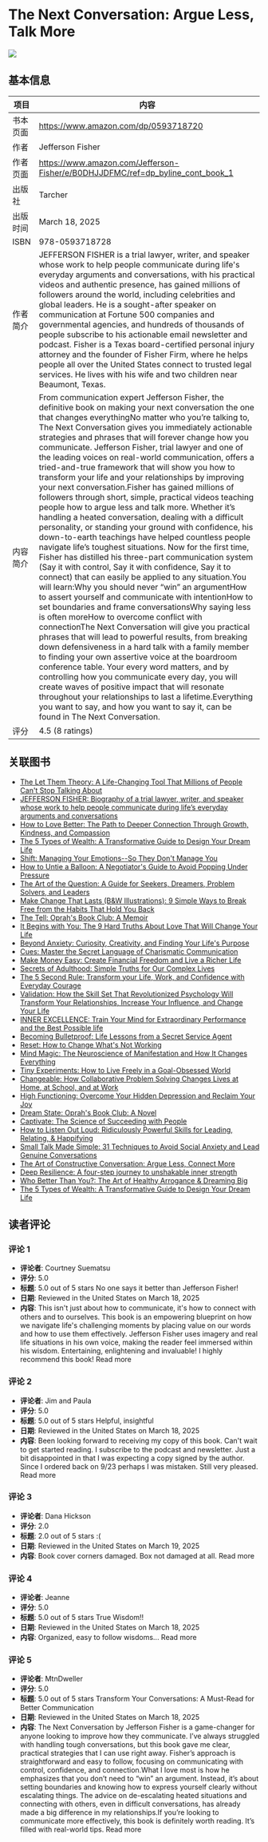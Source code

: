 # The Next Conversation: Argue Less, Talk More

![](https://images-na.ssl-images-amazon.com/images/G/01/x-locale/common/grey-pixel.gif)

## 基本信息

| 项目 | 内容 |
| --- | --- |
| 书本页面 | https://www.amazon.com/dp/0593718720 |
| 作者 | Jefferson Fisher |
| 作者页面 | https://www.amazon.com/Jefferson-Fisher/e/B0DHJJDFMC/ref=dp_byline_cont_book_1 |
| 出版社 | Tarcher |
| 出版时间 | March 18, 2025 |
| ISBN | 978-0593718728 |
| 作者简介 | JEFFERSON FISHER is a trial lawyer, writer, and speaker whose work to help people communicate during life's everyday arguments and conversations, with his practical videos and authentic presence, has gained millions of followers around the world, including celebrities and global leaders. He is a sought-after speaker on communication at Fortune 500 companies and governmental agencies, and hundreds of thousands of people subscribe to his actionable email newsletter and podcast. Fisher is a Texas board-certified personal injury attorney and the founder of Fisher Firm, where he helps people all over the United States connect to trusted legal services. He lives with his wife and two children near Beaumont, Texas. |
| 内容简介 | From communication expert Jefferson Fisher, the definitive book on making your next conversation the one that changes everythingNo matter who you’re talking to, The Next Conversation gives you immediately actionable strategies and phrases that will forever change how you communicate. Jefferson Fisher, trial lawyer and one of the leading voices on real-world communication, offers a tried-and-true framework that will show you how to transform your life and your relationships by improving your next conversation.Fisher has gained millions of followers through short, simple, practical videos teaching people how to argue less and talk more. Whether it’s handling a heated conversation, dealing with a difficult personality, or standing your ground with confidence, his down-to-earth teachings have helped countless people navigate life’s toughest situations. Now for the first time, Fisher has distilled his three-part communication system (Say it with control, Say it with confidence, Say it to connect) that can easily be applied to any situation.You will learn:Why you should never “win” an argumentHow to assert yourself and communicate with intentionHow to set boundaries and frame conversationsWhy saying less is often moreHow to overcome conflict with connectionThe Next Conversation will give you practical phrases that will lead to powerful results, from breaking down defensiveness in a hard talk with a family member to finding your own assertive voice at the boardroom conference table. Your every word matters, and by controlling how you communicate every day, you will create waves of positive impact that will resonate throughout your relationships to last a lifetime.Everything you want to say, and how you want to say it, can be found in The Next Conversation. |
| 评分 | 4.5 (8 ratings) |

## 关联图书

- [The Let Them Theory: A Life-Changing Tool That Millions of People Can't Stop Talking About](https://www.amazon.com/dp/1401971369/ref=mes-dp?_encoding=UTF8&pd_rd_w=4ParW&content-id=amzn1.sym.7d2923e8-7496-46a5-862d-8ef28e908025&pf_rd_p=7d2923e8-7496-46a5-862d-8ef28e908025&pf_rd_r=EQVZV7RRBKZ0X20EBZV7&pd_rd_wg=S67Fw&pd_rd_r=87479174-beb0-4802-9aed-477571fa87e9)
- [JEFFERSON FISHER: Biography of a trial lawyer, writer, and speaker whose work to help people communicate during life’s everyday arguments and conversations](https://www.amazon.com/dp/B0F1GCZLF9/ref=mes-dp?_encoding=UTF8&pd_rd_w=4ParW&content-id=amzn1.sym.7d2923e8-7496-46a5-862d-8ef28e908025&pf_rd_p=7d2923e8-7496-46a5-862d-8ef28e908025&pf_rd_r=EQVZV7RRBKZ0X20EBZV7&pd_rd_wg=S67Fw&pd_rd_r=87479174-beb0-4802-9aed-477571fa87e9)
- [How to Love Better: The Path to Deeper Connection Through Growth, Kindness, and Compassion](https://www.amazon.com/dp/0593582276/ref=mes-dp?_encoding=UTF8&pd_rd_w=4ParW&content-id=amzn1.sym.7d2923e8-7496-46a5-862d-8ef28e908025&pf_rd_p=7d2923e8-7496-46a5-862d-8ef28e908025&pf_rd_r=EQVZV7RRBKZ0X20EBZV7&pd_rd_wg=S67Fw&pd_rd_r=87479174-beb0-4802-9aed-477571fa87e9)
- [The 5 Types of Wealth: A Transformative Guide to Design Your Dream Life](https://www.amazon.com/dp/059372318X/ref=mes-dp?_encoding=UTF8&pd_rd_w=4ParW&content-id=amzn1.sym.7d2923e8-7496-46a5-862d-8ef28e908025&pf_rd_p=7d2923e8-7496-46a5-862d-8ef28e908025&pf_rd_r=EQVZV7RRBKZ0X20EBZV7&pd_rd_wg=S67Fw&pd_rd_r=87479174-beb0-4802-9aed-477571fa87e9)
- [Shift: Managing Your Emotions--So They Don't Manage You](https://www.amazon.com/dp/0593444418/ref=mes-dp?_encoding=UTF8&pd_rd_w=4ParW&content-id=amzn1.sym.7d2923e8-7496-46a5-862d-8ef28e908025&pf_rd_p=7d2923e8-7496-46a5-862d-8ef28e908025&pf_rd_r=EQVZV7RRBKZ0X20EBZV7&pd_rd_wg=S67Fw&pd_rd_r=87479174-beb0-4802-9aed-477571fa87e9)
- [How to Untie a Balloon: A Negotiator's Guide to Avoid Popping Under Pressure](https://www.amazon.com/dp/1684817307/ref=mes-dp?_encoding=UTF8&pd_rd_w=4ParW&content-id=amzn1.sym.7d2923e8-7496-46a5-862d-8ef28e908025&pf_rd_p=7d2923e8-7496-46a5-862d-8ef28e908025&pf_rd_r=EQVZV7RRBKZ0X20EBZV7&pd_rd_wg=S67Fw&pd_rd_r=87479174-beb0-4802-9aed-477571fa87e9)
- [The Art of the Question: A Guide for Seekers, Dreamers, Problem Solvers, and Leaders](https://www.amazon.com/dp/B0D75NQSH6/ref=mes-dp?_encoding=UTF8&pd_rd_w=4ParW&content-id=amzn1.sym.7d2923e8-7496-46a5-862d-8ef28e908025&pf_rd_p=7d2923e8-7496-46a5-862d-8ef28e908025&pf_rd_r=EQVZV7RRBKZ0X20EBZV7&pd_rd_wg=S67Fw&pd_rd_r=87479174-beb0-4802-9aed-477571fa87e9)
- [Make Change That Lasts (B&W Illustrations): 9 Simple Ways to Break Free from the Habits That Hold You Back](https://www.amazon.com/dp/1637745982/ref=mes-dp?_encoding=UTF8&pd_rd_w=4ParW&content-id=amzn1.sym.7d2923e8-7496-46a5-862d-8ef28e908025&pf_rd_p=7d2923e8-7496-46a5-862d-8ef28e908025&pf_rd_r=EQVZV7RRBKZ0X20EBZV7&pd_rd_wg=S67Fw&pd_rd_r=87479174-beb0-4802-9aed-477571fa87e9)
- [The Tell: Oprah's Book Club: A Memoir](https://www.amazon.com/dp/0593731204/ref=mes-dp?_encoding=UTF8&pd_rd_w=4ParW&content-id=amzn1.sym.7d2923e8-7496-46a5-862d-8ef28e908025&pf_rd_p=7d2923e8-7496-46a5-862d-8ef28e908025&pf_rd_r=EQVZV7RRBKZ0X20EBZV7&pd_rd_wg=S67Fw&pd_rd_r=87479174-beb0-4802-9aed-477571fa87e9)
- [It Begins with You: The 9 Hard Truths About Love That Will Change Your Life](https://www.amazon.com/dp/0063374366/ref=mes-dp?_encoding=UTF8&pd_rd_w=4ParW&content-id=amzn1.sym.7d2923e8-7496-46a5-862d-8ef28e908025&pf_rd_p=7d2923e8-7496-46a5-862d-8ef28e908025&pf_rd_r=EQVZV7RRBKZ0X20EBZV7&pd_rd_wg=S67Fw&pd_rd_r=87479174-beb0-4802-9aed-477571fa87e9)
- [Beyond Anxiety: Curiosity, Creativity, and Finding Your Life's Purpose](https://www.amazon.com/dp/0593656385/ref=mes-dp?_encoding=UTF8&pd_rd_w=4ParW&content-id=amzn1.sym.7d2923e8-7496-46a5-862d-8ef28e908025&pf_rd_p=7d2923e8-7496-46a5-862d-8ef28e908025&pf_rd_r=EQVZV7RRBKZ0X20EBZV7&pd_rd_wg=S67Fw&pd_rd_r=87479174-beb0-4802-9aed-477571fa87e9)
- [Cues: Master the Secret Language of Charismatic Communication](https://www.amazon.com/dp/0593332199/ref=mes-dp?_encoding=UTF8&pd_rd_w=4ParW&content-id=amzn1.sym.7d2923e8-7496-46a5-862d-8ef28e908025&pf_rd_p=7d2923e8-7496-46a5-862d-8ef28e908025&pf_rd_r=EQVZV7RRBKZ0X20EBZV7&pd_rd_wg=S67Fw&pd_rd_r=87479174-beb0-4802-9aed-477571fa87e9)
- [Make Money Easy: Create Financial Freedom and Live a Richer Life](https://www.amazon.com/dp/1401993931/ref=mes-dp?_encoding=UTF8&pd_rd_w=4ParW&content-id=amzn1.sym.7d2923e8-7496-46a5-862d-8ef28e908025&pf_rd_p=7d2923e8-7496-46a5-862d-8ef28e908025&pf_rd_r=EQVZV7RRBKZ0X20EBZV7&pd_rd_wg=S67Fw&pd_rd_r=87479174-beb0-4802-9aed-477571fa87e9)
- [Secrets of Adulthood: Simple Truths for Our Complex Lives](https://www.amazon.com/dp/0593800737/ref=mes-dp?_encoding=UTF8&pd_rd_w=4ParW&content-id=amzn1.sym.7d2923e8-7496-46a5-862d-8ef28e908025&pf_rd_p=7d2923e8-7496-46a5-862d-8ef28e908025&pf_rd_r=EQVZV7RRBKZ0X20EBZV7&pd_rd_wg=S67Fw&pd_rd_r=87479174-beb0-4802-9aed-477571fa87e9)
- [The 5 Second Rule: Transform your Life, Work, and Confidence with Everyday Courage](https://www.amazon.com/dp/1682612384/ref=mes-dp?_encoding=UTF8&pd_rd_w=4ParW&content-id=amzn1.sym.7d2923e8-7496-46a5-862d-8ef28e908025&pf_rd_p=7d2923e8-7496-46a5-862d-8ef28e908025&pf_rd_r=EQVZV7RRBKZ0X20EBZV7&pd_rd_wg=S67Fw&pd_rd_r=87479174-beb0-4802-9aed-477571fa87e9)
- [Validation: How the Skill Set That Revolutionized Psychology Will Transform Your Relationships, Increase Your Influence, and Change Your Life](https://www.amazon.com/dp/0593541219/ref=mes-dp?_encoding=UTF8&pd_rd_w=4ParW&content-id=amzn1.sym.7d2923e8-7496-46a5-862d-8ef28e908025&pf_rd_p=7d2923e8-7496-46a5-862d-8ef28e908025&pf_rd_r=EQVZV7RRBKZ0X20EBZV7&pd_rd_wg=S67Fw&pd_rd_r=87479174-beb0-4802-9aed-477571fa87e9)
- [INNER EXCELLENCE: Train Your Mind for Extraordinary Performance and the Best Possible life](https://www.amazon.com/dp/1734654805/ref=mes-dp?_encoding=UTF8&pd_rd_w=4ParW&content-id=amzn1.sym.7d2923e8-7496-46a5-862d-8ef28e908025&pf_rd_p=7d2923e8-7496-46a5-862d-8ef28e908025&pf_rd_r=EQVZV7RRBKZ0X20EBZV7&pd_rd_wg=S67Fw&pd_rd_r=87479174-beb0-4802-9aed-477571fa87e9)
- [Becoming Bulletproof: Life Lessons from a Secret Service Agent](https://www.amazon.com/dp/1982103760/ref=mes-dp?_encoding=UTF8&pd_rd_w=4ParW&content-id=amzn1.sym.7d2923e8-7496-46a5-862d-8ef28e908025&pf_rd_p=7d2923e8-7496-46a5-862d-8ef28e908025&pf_rd_r=EQVZV7RRBKZ0X20EBZV7&pd_rd_wg=S67Fw&pd_rd_r=87479174-beb0-4802-9aed-477571fa87e9)
- [Reset: How to Change What's Not Working](https://www.amazon.com/dp/1668062097/ref=mes-dp?_encoding=UTF8&pd_rd_w=4ParW&content-id=amzn1.sym.7d2923e8-7496-46a5-862d-8ef28e908025&pf_rd_p=7d2923e8-7496-46a5-862d-8ef28e908025&pf_rd_r=EQVZV7RRBKZ0X20EBZV7&pd_rd_wg=S67Fw&pd_rd_r=87479174-beb0-4802-9aed-477571fa87e9)
- [Mind Magic: The Neuroscience of Manifestation and How It Changes Everything](https://www.amazon.com/dp/0593541146/ref=mes-dp?_encoding=UTF8&pd_rd_w=4ParW&content-id=amzn1.sym.7d2923e8-7496-46a5-862d-8ef28e908025&pf_rd_p=7d2923e8-7496-46a5-862d-8ef28e908025&pf_rd_r=EQVZV7RRBKZ0X20EBZV7&pd_rd_wg=S67Fw&pd_rd_r=87479174-beb0-4802-9aed-477571fa87e9)
- [Tiny Experiments: How to Live Freely in a Goal-Obsessed World](https://www.amazon.com/dp/0593715136/ref=mes-dp?_encoding=UTF8&pd_rd_w=4ParW&content-id=amzn1.sym.7d2923e8-7496-46a5-862d-8ef28e908025&pf_rd_p=7d2923e8-7496-46a5-862d-8ef28e908025&pf_rd_r=EQVZV7RRBKZ0X20EBZV7&pd_rd_wg=S67Fw&pd_rd_r=87479174-beb0-4802-9aed-477571fa87e9)
- [Changeable: How Collaborative Problem Solving Changes Lives at Home, at School, and at Work](https://www.amazon.com/dp/0143129015/ref=mes-dp?_encoding=UTF8&pd_rd_w=4ParW&content-id=amzn1.sym.7d2923e8-7496-46a5-862d-8ef28e908025&pf_rd_p=7d2923e8-7496-46a5-862d-8ef28e908025&pf_rd_r=EQVZV7RRBKZ0X20EBZV7&pd_rd_wg=S67Fw&pd_rd_r=87479174-beb0-4802-9aed-477571fa87e9)
- [High Functioning: Overcome Your Hidden Depression and Reclaim Your Joy](https://www.amazon.com/dp/0316577294/ref=mes-dp?_encoding=UTF8&pd_rd_w=4ParW&content-id=amzn1.sym.7d2923e8-7496-46a5-862d-8ef28e908025&pf_rd_p=7d2923e8-7496-46a5-862d-8ef28e908025&pf_rd_r=EQVZV7RRBKZ0X20EBZV7&pd_rd_wg=S67Fw&pd_rd_r=87479174-beb0-4802-9aed-477571fa87e9)
- [Dream State: Oprah's Book Club: A Novel](https://www.amazon.com/dp/0385550669/ref=mes-dp?_encoding=UTF8&pd_rd_w=4ParW&content-id=amzn1.sym.7d2923e8-7496-46a5-862d-8ef28e908025&pf_rd_p=7d2923e8-7496-46a5-862d-8ef28e908025&pf_rd_r=EQVZV7RRBKZ0X20EBZV7&pd_rd_wg=S67Fw&pd_rd_r=87479174-beb0-4802-9aed-477571fa87e9)
- [Captivate: The Science of Succeeding with People](https://www.amazon.com/dp/0399564497/ref=mes-dp?_encoding=UTF8&pd_rd_w=4ParW&content-id=amzn1.sym.7d2923e8-7496-46a5-862d-8ef28e908025&pf_rd_p=7d2923e8-7496-46a5-862d-8ef28e908025&pf_rd_r=EQVZV7RRBKZ0X20EBZV7&pd_rd_wg=S67Fw&pd_rd_r=87479174-beb0-4802-9aed-477571fa87e9)
- [How to Listen Out Loud: Ridiculously Powerful Skills for Leading, Relating, & Happifying](https://www.amazon.com/How-Listen-Out-Loud-Ridiculously/dp/B0BVD3NGBK/ref=sims_dp_d_dex_reranking_model_v1_t1_d_sccl_4_1/135-9898258-2831463?pd_rd_w=ywGhv&content-id=amzn1.sym.d95110a4-e921-4e5d-83f5-db6ab3273304&pf_rd_p=d95110a4-e921-4e5d-83f5-db6ab3273304&pf_rd_r=EQVZV7RRBKZ0X20EBZV7&pd_rd_wg=S67Fw&pd_rd_r=87479174-beb0-4802-9aed-477571fa87e9&pd_rd_i=B0BVD3NGBK&psc=1)
- [Small Talk Made Simple: 31 Techniques to Avoid Social Anxiety and Lead Genuine Conversations](https://www.amazon.com/Small-Talk-Made-Simple-Conversations/dp/B0C1J4L8KZ/ref=sims_dp_d_dex_reranking_model_v1_t1_d_sccl_4_2/135-9898258-2831463?pd_rd_w=ywGhv&content-id=amzn1.sym.d95110a4-e921-4e5d-83f5-db6ab3273304&pf_rd_p=d95110a4-e921-4e5d-83f5-db6ab3273304&pf_rd_r=EQVZV7RRBKZ0X20EBZV7&pd_rd_wg=S67Fw&pd_rd_r=87479174-beb0-4802-9aed-477571fa87e9&pd_rd_i=B0C1J4L8KZ&psc=1)
- [The Art of Constructive Conversation: Argue Less, Connect More](https://www.amazon.com/Art-Constructive-Conversation-Argue-Connect/dp/1300511192/ref=sims_dp_d_dex_reranking_model_v1_t1_d_sccl_4_3/135-9898258-2831463?pd_rd_w=ywGhv&content-id=amzn1.sym.d95110a4-e921-4e5d-83f5-db6ab3273304&pf_rd_p=d95110a4-e921-4e5d-83f5-db6ab3273304&pf_rd_r=EQVZV7RRBKZ0X20EBZV7&pd_rd_wg=S67Fw&pd_rd_r=87479174-beb0-4802-9aed-477571fa87e9&pd_rd_i=1300511192&psc=1)
- [Deep Resilience: A four-step journey to unshakable inner strength](https://www.amazon.com/Deep-Resilience-four-step-unshakable-strength/dp/1781338825/ref=sims_dp_d_dex_reranking_model_v1_t1_d_sccl_4_4/135-9898258-2831463?pd_rd_w=ywGhv&content-id=amzn1.sym.d95110a4-e921-4e5d-83f5-db6ab3273304&pf_rd_p=d95110a4-e921-4e5d-83f5-db6ab3273304&pf_rd_r=EQVZV7RRBKZ0X20EBZV7&pd_rd_wg=S67Fw&pd_rd_r=87479174-beb0-4802-9aed-477571fa87e9&pd_rd_i=1781338825&psc=1)
- [Who Better Than You?: The Art of Healthy Arrogance & Dreaming Big](https://www.amazon.com/Who-Better-Than-You-Arrogance/dp/0593582160/ref=sims_dp_d_dex_reranking_model_v1_t1_d_sccl_4_5/135-9898258-2831463?pd_rd_w=ywGhv&content-id=amzn1.sym.d95110a4-e921-4e5d-83f5-db6ab3273304&pf_rd_p=d95110a4-e921-4e5d-83f5-db6ab3273304&pf_rd_r=EQVZV7RRBKZ0X20EBZV7&pd_rd_wg=S67Fw&pd_rd_r=87479174-beb0-4802-9aed-477571fa87e9&pd_rd_i=0593582160&psc=1)
- [The 5 Types of Wealth: A Transformative Guide to Design Your Dream Life](https://www.amazon.com/Types-Wealth-Transformative-Guide-Design/dp/059372318X/ref=sims_dp_d_dex_reranking_model_v1_t1_d_sccl_4_6/135-9898258-2831463?pd_rd_w=ywGhv&content-id=amzn1.sym.d95110a4-e921-4e5d-83f5-db6ab3273304&pf_rd_p=d95110a4-e921-4e5d-83f5-db6ab3273304&pf_rd_r=EQVZV7RRBKZ0X20EBZV7&pd_rd_wg=S67Fw&pd_rd_r=87479174-beb0-4802-9aed-477571fa87e9&pd_rd_i=059372318X&psc=1)

## 读者评论

### 评论 1

- **评论者**: Courtney Suematsu
- **评分**: 5.0
- **标题**: 5.0 out of 5 stars
No one says it better than Jefferson Fisher!
- **日期**: Reviewed in the United States on March 18, 2025
- **内容**: This isn't just about how to communicate, it's how to connect with others and to ourselves. This book is an empowering blueprint on how we navigate life's challenging moments by placing value on our words and how to use them effectively. Jefferson Fisher uses imagery and real life situations in his own voice, making the reader feel immersed within his wisdom. Entertaining, enlightening and invaluable! I highly recommend this book!
Read more

### 评论 2

- **评论者**: Jim and Paula
- **评分**: 5.0
- **标题**: 5.0 out of 5 stars
Helpful, insightful
- **日期**: Reviewed in the United States on March 18, 2025
- **内容**: Been looking forward to receiving my copy of this book.  Can't wait to get started reading.  I subscribe to the podcast and newsletter. Just a bit disappointed in that I was expecting a copy signed by the author.  Since I ordered back on 9/23 perhaps I was mistaken.  Still very pleased.
Read more

### 评论 3

- **评论者**: Dana Hickson
- **评分**: 2.0
- **标题**: 2.0 out of 5 stars
:(
- **日期**: Reviewed in the United States on March 19, 2025
- **内容**: Book cover corners damaged. Box not damaged at all.
Read more

### 评论 4

- **评论者**: Jeanne
- **评分**: 5.0
- **标题**: 5.0 out of 5 stars
True Wisdom!!
- **日期**: Reviewed in the United States on March 18, 2025
- **内容**: Organized, easy to follow wisdoms...
Read more

### 评论 5

- **评论者**: MtnDweller
- **评分**: 5.0
- **标题**: 5.0 out of 5 stars
Transform Your Conversations: A Must-Read for Better Communication
- **日期**: Reviewed in the United States on March 18, 2025
- **内容**: The Next Conversation by Jefferson Fisher is a game-changer for anyone looking to improve how they communicate. I’ve always struggled with handling tough conversations, but this book gave me clear, practical strategies that I can use right away. Fisher’s approach is straightforward and easy to follow, focusing on communicating with control, confidence, and connection.What I love most is how he emphasizes that you don’t need to “win” an argument. Instead, it’s about setting boundaries and knowing how to express yourself clearly without escalating things. The advice on de-escalating heated situations and connecting with others, even in difficult conversations, has already made a big difference in my relationships.If you’re looking to communicate more effectively, this book is definitely worth reading. It’s filled with real-world tips.
Read more
